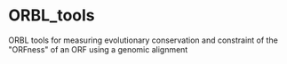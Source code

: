 # ORBL_tools
ORBL tools for measuring evolutionary conservation and constraint of the "ORFness" of an ORF using a genomic alignment
